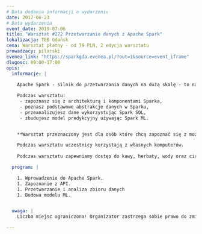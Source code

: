 ```yaml
---
# Data dodania informacji o wydarzeniu
date: 2017-06-23
# Data wydarzenia
event_date: 2019-07-06
title: "Warsztat #272 Przetwarzanie danych z Apache Spark"
lokalizacja: TEB Gdańsk
cena: Warsztat płatny - od 79 PLN, 2 edycja warsztatu
prowadzacy: pilarski
evenea_link: "https://sparkgda.evenea.pl/?out=1&source=event_iframe"
dlugosc: 09:00-17:00
opis:
  informacje: |
    
    Apache Spark - silnik do przetwarzania danych na dużą skalę - to narzędzie które cieszy się ogromnym i wciąż rosnącym zainteresowaniem. Sukces Sparka wynika z jego szybkości oraz łatwości użycia. Oferowany szeroki wachlarz możliwości przetwarzania danych powoduje, że znajduje on zastosowanie w większości systemów Big Data.

    Podczas warsztatu:
     - zapoznasz się z architekturą i komponentami Sparka,
     - poznasz podstawowe abstrakcje danych w Sparku,
     - przeanalizujesz dane wykorzystując Spark SQL,
     - zbudujesz model predykcyjny używając Spark ML.


    **Warsztat przeznaczony jest dla osób które chcą zapoznać się z możliwościami oferowanymi przez Apache Spark. Wskazana jest podstawowa znajomość Pythona i SQLa.**

    Podczas warsztatu uczestnicy korzystają z własnych komputerów.
    
    Podczas warsztatu zapewniamy dostęp do kawy, herbaty, wody oraz ciastek. W porze obiadowej zapewniamy pizzę w wersji mięsnej lub wegatariańskiej.

  program: |

    1. Wprowadzenie do Apache Spark.
    1. Zapoznanie z API.
    1. Przetwarzanie i analiza zbioru danych
    1. Budowa modelu ML.


  uwaga: |
    Liczba miejsc ograniczona! Organizator zastrzega sobie prawo do zmiany lokalizacji wydarzenia oraz jego odwołania w przypadku niezgłoszenia się minimalnej liczby uczestników.

---
```

